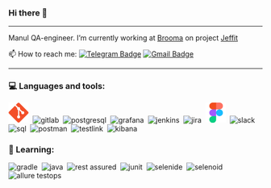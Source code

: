 ### Hi there 👋

---

Manul QA-engineer. I’m currently working at [Brooma](https://brooma.ru/) on project [Jeffit](https://jeffit.ru/)

:mailbox: How to reach me: [![Telegram Badge](https://img.shields.io/badge/-@sanler4ik-blue?style=flat&logo=Telegram&logoColor=white)](https://t.me/sanler4ik) [![Gmail Badge](https://img.shields.io/badge/-mail-red?style=flat&logo=Gmail&logoColor=white)](mailto:valvalsan@yandex.ru)

---

<div>
  
### 💻 Languages and tools:

<img src="https://github.com/devicons/devicon/blob/master/icons/git/git-original.svg" title="git" alt="git" width="40" height="40"/>&nbsp;
<img src="https://cdn.jsdelivr.net/gh/devicons/devicon/icons/gitlab/gitlab-original.svg" title="gitlab" alt="gitlab" width="40" height="40"/>&nbsp;
<img src="https://cdn.jsdelivr.net/gh/devicons/devicon/icons/postgresql/postgresql-original.svg" title="postgresql" alt="postgresql" width="40" height="40"/>&nbsp;
<img src="https://cdn.jsdelivr.net/gh/devicons/devicon/icons/grafana/grafana-original.svg" title="grafana" alt="grafana" width="40" height="40"/>&nbsp;
<img src="https://cdn.jsdelivr.net/gh/devicons/devicon/icons/jenkins/jenkins-original.svg" title="jenkins" alt="jenkins" width="40" height="40"/>&nbsp;
<img src="https://cdn.jsdelivr.net/gh/devicons/devicon/icons/jira/jira-original-wordmark.svg" title="jira" alt="jira" width="40" height="40"/>&nbsp;
<img src="https://github.com/devicons/devicon/blob/master/icons/figma/figma-original.svg" title="figma" alt="figma" width="40" height="40"/>&nbsp;
<img src="https://cdn.jsdelivr.net/gh/devicons/devicon/icons/slack/slack-original.svg" title="slack" alt="slack" width="40" height="40"/>&nbsp;
<img src="https://cdn-icons-png.flaticon.com/512/4492/4492311.png" title="sql" alt="sql" width="40" height="40"/>&nbsp;
<img src="https://whatthelogo.com/storage/logos/postman-271799.png" title="postman" alt="postman" width="40" height="40"/>&nbsp;
<img src="https://secureanycloud.com/wp-content/uploads/sites/33/2016/04/testlink-logo1.png" title="testlink" alt="testlink" width="40" height="40"/>&nbsp;
<img src="https://brandslogos.com/wp-content/uploads/thumbs/elastic-kibana-logo-vector.svg" title="kibana" alt="kibana" width="40" height="40"/>&nbsp;
</div>

<div>

### 🌱 Learning:

<img src="https://cdn.jsdelivr.net/gh/devicons/devicon/icons/gradle/gradle-plain.svg" title="gradle" alt="gradle" width="40" height="40"/>&nbsp;
<img src="https://cdn.jsdelivr.net/gh/devicons/devicon/icons/java/java-original-wordmark.svg" title="java" alt="java" width="40" height="40"/>&nbsp;
<img src="https://avatars.githubusercontent.com/u/19369327?s=280&v=4" title="rest assured" alt="rest assured" width="40" height="40"/>&nbsp;
<img src="https://junit.org/junit5/assets/img/junit5-logo.png" title="junit" alt="junit" width="40" height="40"/>&nbsp;
<img src="https://fs.getcourse.ru/fileservice/file/download/a/159627/sc/399/h/5d2c34e97efd8aff6f7f2c1d3c8c30b8.svg" title="selenide" alt="selenide" width="40" height="40"/>&nbsp;
<img src="https://fs.getcourse.ru/fileservice/file/download/a/159627/sc/131/h/40ba0a9a145340d913192bff0f6c6b77.svg" title="selenoid" alt="selenoid" width="40" height="40"/>&nbsp;
<img src="https://fs.getcourse.ru/fileservice/file/download/a/159627/sc/185/h/c79ab1cf937ba73a952a0a02a11e9469.svg" title="allure testops" alt="allure testops" width="40" height="40"/>&nbsp;      
</div>
